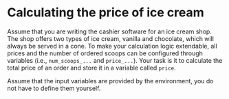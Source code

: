 # Calculating the price of ice cream

Assume that you are writing the cashier software for an ice cream shop.
The shop offers two types of ice cream, vanilla and chocolate, which will always be served in a cone.
To make your calculation logic extendable, all prices and the number of ordered scoops
can be configured through variables (i.e., `num_scoops_...` and `price_...`). Your task is it to calculate the total price of an order and store it in a variable called `price`.

Assume that the input variables are provided by the environment, you do not have to define them yourself. 



